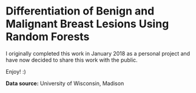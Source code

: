 # Differentiation of Benign and Malignant Breast Lesions Using Random Forests

I originally completed this work in January 2018 as a personal project and have now decided to share this work with the public. 

Enjoy! :)

**Data source:**
University of Wisconsin, Madison

